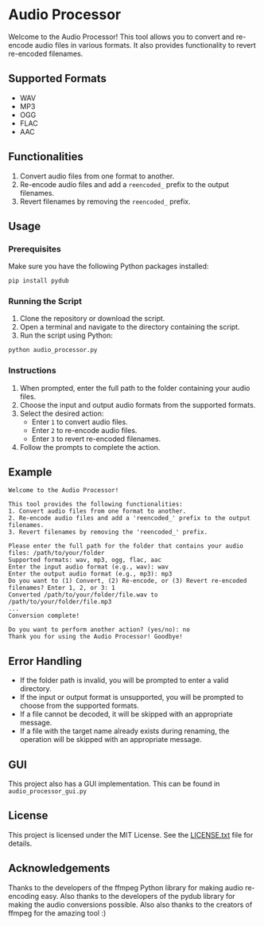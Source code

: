 # Audio Processor

Welcome to the Audio Processor! This tool allows you to convert and re-encode audio files in various formats. It also provides functionality to revert re-encoded filenames.

## Supported Formats

- WAV
- MP3
- OGG
- FLAC
- AAC

## Functionalities

1. Convert audio files from one format to another.
2. Re-encode audio files and add a `reencoded_` prefix to the output filenames.
3. Revert filenames by removing the `reencoded_` prefix.

## Usage

### Prerequisites

Make sure you have the following Python packages installed:

```bash
pip install pydub
```
### Running the Script
1. Clone the repository or download the script.
2. Open a terminal and navigate to the directory containing the script.
3. Run the script using Python:

```bash
python audio_processor.py
```

### Instructions
1. When prompted, enter the full path to the folder containing your audio files.
2. Choose the input and output audio formats from the supported formats.
3. Select the desired action:
   - Enter `1` to convert audio files.
   - Enter `2` to re-encode audio files.
   - Enter `3` to revert re-encoded filenames.
4. Follow the prompts to complete the action.

## Example

```
Welcome to the Audio Processor!

This tool provides the following functionalities:
1. Convert audio files from one format to another.
2. Re-encode audio files and add a 'reencoded_' prefix to the output filenames.
3. Revert filenames by removing the 'reencoded_' prefix.

Please enter the full path for the folder that contains your audio files: /path/to/your/folder
Supported formats: wav, mp3, ogg, flac, aac
Enter the input audio format (e.g., wav): wav
Enter the output audio format (e.g., mp3): mp3
Do you want to (1) Convert, (2) Re-encode, or (3) Revert re-encoded filenames? Enter 1, 2, or 3: 1
Converted /path/to/your/folder/file.wav to /path/to/your/folder/file.mp3
...
Conversion complete!

Do you want to perform another action? (yes/no): no
Thank you for using the Audio Processor! Goodbye!
```

## Error Handling
- If the folder path is invalid, you will be prompted to enter a valid directory.
- If the input or output format is unsupported, you will be prompted to choose from the supported formats.
- If a file cannot be decoded, it will be skipped with an appropriate message.
- If a file with the target name already exists during renaming, the operation will be skipped with an appropriate message.

## GUI
This project also has a GUI implementation. This can be found in `audio_processor_gui.py`

## License

This project is licensed under the MIT License. See the [LICENSE.txt](https://github.com/Unloosed/AudioConverter/tree/main?tab=MIT-1-ov-file) file for details.

## Acknowledgements

Thanks to the developers of the ffmpeg Python library for making audio re-encoding easy. Also thanks to the developers of the pydub library for making the audio conversions possible. Also also thanks to the creators of ffmpeg for the amazing tool :)
